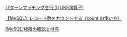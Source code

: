 [パターンマッチングを行う(LIKE演算子)](https://www.dbonline.jp/mysql/select/index7.html)

[【MySQL】レコード数をカウントする（count の使い方）](https://26gram.com/mysql-count#:~:text=%E3%80%8CCOUNT%E3%80%8D%E3%81%A7%E3%83%AC%E3%82%B3%E3%83%BC%E3%83%89%E6%95%B0%E3%82%92,%E3%82%AB%E3%82%A6%E3%83%B3%E3%83%88%E3%81%99%E3%82%8B%E3%81%93%E3%81%A8%E3%81%8C%E3%81%A7%E3%81%8D%E3%82%8B%E3%80%82)

[\[MySQL\]権限の確認と付与](https://qiita.com/shuntaro_tamura/items/2fb114b8c5d1384648aa)

